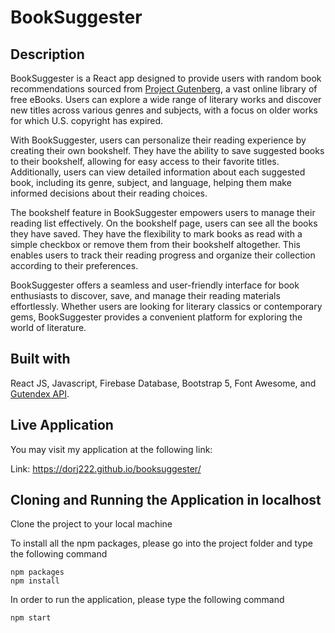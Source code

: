 # BookSuggester
## Description

BookSuggester is a React app designed to provide users with random book recommendations sourced from [Project Gutenberg](https://www.gutenberg.org/), a vast online library of free eBooks. Users can explore a wide range of literary works and discover new titles across various genres and subjects, with a focus on older works for which U.S. copyright has expired.

With BookSuggester, users can personalize their reading experience by creating their own bookshelf. They have the ability to save suggested books to their bookshelf, allowing for easy access to their favorite titles. Additionally, users can view detailed information about each suggested book, including its genre, subject, and language, helping them make informed decisions about their reading choices.

The bookshelf feature in BookSuggester empowers users to manage their reading list effectively. On the bookshelf page, users can see all the books they have saved. They have the flexibility to mark books as read with a simple checkbox or remove them from their bookshelf altogether. This enables users to track their reading progress and organize their collection according to their preferences.

BookSuggester offers a seamless and user-friendly interface for book enthusiasts to discover, save, and manage their reading materials effortlessly. Whether users are looking for literary classics or contemporary gems, BookSuggester provides a convenient platform for exploring the world of literature.

## Built with

React JS, Javascript, Firebase Database, Bootstrap 5, Font Awesome, and [Gutendex API](http://gutendex.com/). 

## Live Application

You may visit my application at the following link:

Link: https://dorj222.github.io/booksuggester/

## Cloning and Running the Application in localhost

Clone the project to your local machine

To install all the npm packages, please go into the project folder and type the following command
```
npm packages
npm install
```
In order to run the application, please type the following command
```
npm start
```
